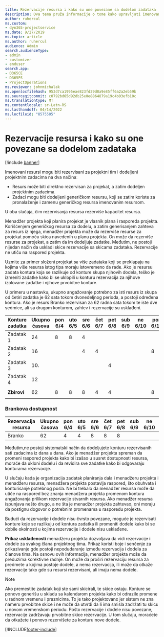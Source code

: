 ```yaml
---
title: Rezervacije resursa i kako su one povezane sa dodelom zadataka
description: Ova tema pruža informacije o tome kako upravljati imenovanim resursima, rezervacijama resursa i dodelama zadataka, kao i kakav je njihov međusobni odnos.
author: ruhercul
ms.custom:
- dyn365-projectservice
ms.date: 9/27/2019
ms.topic: article
ms.author: ruhercul
audience: Admin
search.audienceType:
- admin
- customizer
- enduser
search.app:
- D365CE
- D365PS
- ProjectOperations
ms.reviewer: johnmichalak
ms.openlocfilehash: 953d7ca1995eae823fd29d0a9e85ff6a2a2eb59b
ms.sourcegitcommit: c0792bd65d92db25e0e8864879a19c4b93efb10c
ms.translationtype: MT
ms.contentlocale: sr-Latn-RS
ms.lasthandoff: 04/14/2022
ms.locfileid: "8575505"
---
```

# <a name="resource-bookings-and-how-they-relate-to-task-assignments"></a>Rezervacije resursa i kako su one povezane sa dodelom zadataka

[!include [banner](../includes/psa-now-project-operations.md)]

Imenovani resursi mogu biti rezervisani za projektni tim i dodeljeni projektnim zadacima na dva načina:

- Resurs može biti direktno rezervisan za projekat, a zatim dodeljen projektnim zadacima.
- Zadaci mogu biti dodeljeni generičkom resursu, koji se zatim koriste za pronalaženje i zamenu generičkog resursa imenovanim resursom. 

U oba slučaja, čim rezervisanja resursa rezerviše kapacitet resursa.

Menadžer projekta koji planira projekat je vlasnik plana i rasporeda projekta. Korišćenjem generičkog resursa za dodelu, a zatim generisanjem zahteva za resurs iz njega, menadžer projekta može da rezerviše resurse za projekat pomoću skica navedenih u planu projekta. On može da rezerviše resurse za projekat, a zatim da im dodeljuje zadatke. Međutim, ne postoji nijedan način da uskladi skice rezervacije sa skicama zadataka. Rezervacije ne utiču na raspored projekta.

Uzmite za primer složeni projekat sa više zadataka koji se preklapaju na kojima više resursa istog tipa moraju istovremeno da rade. Ako je resursu zadata kontura koja se razlikuje od konture skupa njihovih dodela, teško je izmeniti zadatke kako bi se uklopili u konturu rezervacija za njihove izolovane zadatke i njihove prvobitne konture.

U primeru u nastavku, ukupno angažovanje potrebno za isti resurs iz skupa od četiri zadatka je 62 sata tokom dvonedeljnog perioda, a postoji određena kontura. Ako je resurs Branko rezervisan za 62 radna sata tokom te iste dve sedmice, ali sa drugom konturom, zahtev i rezervacije su usklađeni.

| **Konture zadatka**    | **Ukupno časova** | pon 6/4 | uto 6/5 | sre 6/6 | čet 6/7 | pet 6/8 | sub 6/9 | ne 6/10 | pon 6/11 | uto 6/12 | sre 6/13 | čet 6/14 | pet 6/15 |
|----------------------|-----------------|--------|--------|--------|--------|--------|--------|---------|---------|---------|---------|---------|---------|
| Zadatak 1               | 24              | 8      | 8      | 4      |        |        |        |         |         |         | 4       |         |         |
| Zadatak 2               | 16              |        |        | 4      | 4      |        |        |         | 8       |         |         |         |         |
| Zadatak 3               | 10.              |        |        |        |        | 4      |        |         |         | 4       |         | 2       |         |
| Zadatak 4               | 12              |        |        |        |        |        |        |         |         |         | 4       |         | 8       |
|                      |                 |        |        |        |        |        |        |         |         |         |         |         |         |
| **Zbirovi**           | 62              | 8      | 8      | 8      | 4      | 4      |        |         | 8       | 4       | 8       | 2       | 8       |
|                      |                 |        |        |        |        |        |        |         |         |         |         |

### <a name="bobs-availability"></a>Brankova dostupnost
| **Rezervacija   resursa** | **Ukupno časova** | pon 6/4 | uto 6/5 | sre 6/6 | čet 6/7 | pet 6/8 | sub 6/9 | ne 6/10 | pon 6/11 | uto 6/12 | sre 6/13 | čet 6/14 | pet 6/15 |
|------------------------|-----------------|--------|--------|--------|--------|--------|--------|---------|---------|---------|---------|---------|---------|
| Branko                    | 62              | 4      | 4      | 8      | 8      | 8      |        |         | 4       | 4       | 8       | 8       | 6.       |

Međutim,ne postoji sistematski način da dodeljujete konturu rezervisanih sati zadacima iz dana u dana. Ako je menadžer projekta spreman da promeni raspored projekta kako bi izašao u susret dostupnosti resursa, moraće da ukloni dodelu i da revidira sve zadatke kako bi odgovaraju konturama rezervacije.

U slučaju kada je organizacija zadatak planiranja dala i menadžeru projekta i menadžeru resursa, menadžera projekta postavlja raspored, što obuhvata i konturisanje potrebnog posla. Ne bi trebalo da menadžer resursa može da utiče na raspored bez znanja menadžera projekta promenom kontura angažovanja prilikom rezervacije stvarnih resursa. Ako menadžer resursa ispunjava nešto drugo, a ne šta je menadžer projekta zahtevao, oni moraju da postignu dogovor o potrebnim promenama u rasporedu projekta.

Budući da rezervacije i dodele nisu čvrsto povezane, moguće je rezervisati konture koje se razlikuju od kontura zadatka ili promeniti dodele kako bi se dobile okolnosti u kojima rezervacije i dodele nisu usklađene.

**Prikaz usklađenosti** menadžeru projekta dozvoljava da vidi rezervacije i dodele za svakog člana projektnog tima. Prikaz koristi boje i senčenje za prikazivanje gde postoji nepodudaranje između rezervacija i dodela za članove tima. Na osnovu ovih informacija, menadžer projekta može da preduzima korektivne radnje. On može da proširi rezervaciju resursa za predmete u kojima postoje dodele, a nema rezervacija, ili može da otkaže rezervacije tako gde su resursi rezervisani, ali imaju nema dodele.

> [!NOTE]
> Ako premestite zadatak koji ste sami skicirali, te skice ostaju. Konture se ponovo generišu u skladu sa kalendarom projekta kako bi odrazile promene u radnom vremenu i praznicima. To je tako projektovano jer sistem ne zna nameru prvobitne skice i ne može da utvrdi da li ima smisla zadržati tu skicu u novom vremenskom periodu. Pošto rezervacije i dodele nisu povezane, rezervacije zadržavaju prvobitne skice rezervacije. U tom slučaju, moraćete da otkažete i ponovo rezervišete za konturu nove dodele.



[!INCLUDE[footer-include](../includes/footer-banner.md)]
